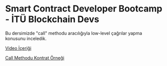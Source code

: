 # Smart Contract Developer Bootcamp - İTÜ Blockchain Devs

Bu dersimizde "call" methodu aracılığıyla low-level çağrılar yapma konusunu inceledik.

[Video İçeriği](https://www.youtube.com/playlist?list=PLby2HXktGwN4Cof_6a8YwlMrboX8-hs73)

[Call Methodu Kontrat Örneği](./Call.sol)